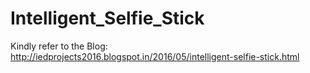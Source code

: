 # Intelligent_Selfie_Stick

Kindly refer to the Blog: http://iedprojects2016.blogspot.in/2016/05/intelligent-selfie-stick.html
